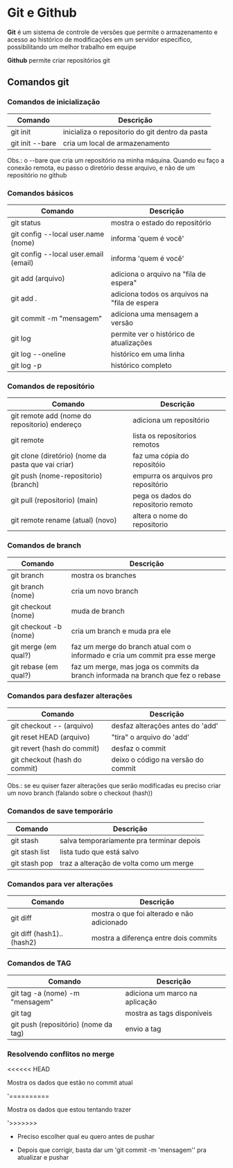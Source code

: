 # Git e Github

**Git** é um sistema de controle de versões que permite o armazenamento e acesso ao histórico de modificações em um servidor específico, possibilitando um melhor trabalho em equipe

**Github** permite criar repositórios git

## Comandos git

### Comandos de inicialização

| Comando | Descrição |
| ---- | ---- |
| git init | inicializa o repositorio do git dentro da pasta |
| git init --bare | cria um local de armazenamento |

Obs.: o --bare que cria um repositório na minha máquina. Quando eu faço a conexão remota, eu passo o diretório desse arquivo, e não de um repositório no github

### Comandos básicos

| Comando | Descrição |
| ---- | ---- |
| git status | mostra o estado do repositório |
| git config --local user.name (nome) | informa 'quem é você' |
| git config --local user.email (email) | informa 'quem é você' |
| git add (arquivo) | adiciona o arquivo na "fila de espera" |
| git add . | adiciona todos os arquivos na "fila de espera |
| git commit -m "mensagem" | adiciona uma mensagem a versão |
| git log | permite ver o histórico de atualizações |
| git log --oneline | histórico em uma linha |
| git log -p | histórico completo |

### Comandos de repositório

| Comando | Descrição |
| ---- | ---- |
| git remote add (nome do repositorio) endereço| adiciona um repositório |
| git remote | lista os repositorios remotos |
| git clone (diretório) (nome da pasta que vai criar) | faz uma cópia do repositóio |
| git push (nome-repositorio) (branch) | empurra os arquivos pro repositório|
| git pull (repositorio) (main) | pega os dados do repositorio remoto |
| git remote rename (atual) (novo) | altera o nome do repositorio |

### Comandos de branch

| Comando | Descrição |
| ---- | ---- |
| git branch | mostra os branches |
| git branch (nome) | cria um novo branch |
| git checkout (nome) | muda de branch |
| git checkout -b (nome) | cria um branch e muda pra ele |
| git merge (em qual?) | faz um merge do branch atual com o informado e cria um commit pra esse merge|
| git rebase (em qual?) | faz um merge, mas joga os commits da branch informada na branch que fez o rebase |

### Comandos para desfazer alterações

| Comando | Descrição |
| ---- | ---- |
| git checkout -- (arquivo) | desfaz alterações antes do 'add' |
| git reset HEAD (arquivo) | "tira" o arquivo do 'add' |
| git revert (hash do commit) | desfaz o commit |
| git checkout (hash do commit) | deixo o código na versão do commit |

Obs.: se eu quiser fazer alterações que serão modificadas eu preciso criar um novo branch (falando sobre o checkout (hash))

### Comandos de save temporário

| Comando | Descrição |
| ---- | ---- |
| git stash | salva temporariamente pra terminar depois |
| git stash list | lista tudo que está salvo |
| git stash pop | traz a alteração de volta como um merge |

### Comandos para ver alterações

| Comando | Descrição |
| ---- | ---- |
| git diff | mostra o que foi alterado e não adicionado |
| git diff (hash1)..(hash2) | mostra a diferença entre dois commits |

### Comandos de TAG

| Comando | Descrição |
| ---- | ---- |
| git tag -a (nome) -m "mensagem" | adiciona um marco na aplicação |
| git tag | mostra as tags disponíveis |
| git push (repositório) (nome da tag) | envio a tag |


### Resolvendo conflitos no merge

<<<<<< HEAD

Mostra os dados que estão no commit atual

'==========

Mostra os dados que estou tentando trazer
  
'>>>>>>>

- Preciso escolher qual eu quero antes de pushar

- Depois que corrigir, basta dar um 'git commit -m 'mensagem'' pra atualizar e pushar
